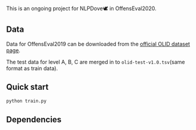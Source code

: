 This is an ongoing project for NLPDove🕊 in OffensEval2020.



## Data

Data for OffensEval2019 can be downloaded from the [official OLID dataset page](https://sites.google.com/site/offensevalsharedtask/olid). 

The test data for level A, B, C are merged in to `olid-test-v1.0.tsv`(same format as train data).



## Quick start

```bash
python train.py
```



## Dependencies

